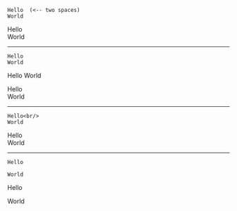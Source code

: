 ```
Hello  (<-- two spaces)
World
```

Hello  
World

---

```
Hello
World
```

Hello
World

Hello\
World

---

```
Hello<br/>
World
```

Hello<br/>
World

---

```
Hello

World
```

Hello

World
